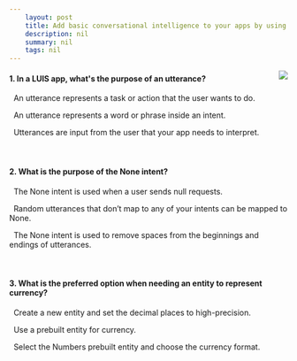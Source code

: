 ```yaml
---
    layout: post
    title: Add basic conversational intelligence to your apps by using Language Understanding Intelligent Service (LUIS) 
    description: nil
    summary: nil
    tags: nil
---
```



 <a target="_blank" href="https://docs.microsoft.com/en-us/learn/modules/add-basic-conversational-intelligence/8-knowledge-check/"><i class="fas fa-external-link-alt"></i> </a>
 <img align="right" src="https://docs.microsoft.com/en-us/learn/achievements/add-conversational-intelligence-with-luis.svg">
####  1. In a LUIS app, what's the purpose of an utterance?


<i class='far fa-square'></i> &nbsp;&nbsp;An utterance represents a task or action that the user wants to do.

<i class='far fa-square'></i> &nbsp;&nbsp;An utterance represents a word or phrase inside an intent.

<i class='fas fa-check-square' style='color: Dodgerblue;'></i> &nbsp;&nbsp;Utterances are input from the user that your app needs to interpret.
<br />
<br />
<br />

####  2. What is the purpose of the None intent?


<i class='far fa-square'></i> &nbsp;&nbsp;The None intent is used when a user sends null requests.

<i class='fas fa-check-square' style='color: Dodgerblue;'></i> &nbsp;&nbsp;Random utterances that don’t map to any of your intents can be mapped to None.

<i class='far fa-square'></i> &nbsp;&nbsp;The None intent is used to remove spaces from the beginnings and endings of utterances.
<br />
<br />
<br />

####  3. What is the preferred option when needing an entity to represent currency?


<i class='far fa-square'></i> &nbsp;&nbsp;Create a new entity and set the decimal places to high-precision.

<i class='fas fa-check-square' style='color: Dodgerblue;'></i> &nbsp;&nbsp;Use a prebuilt entity for currency.

<i class='far fa-square'></i> &nbsp;&nbsp;Select the Numbers prebuilt entity and choose the currency format.
<br />
<br />
<br />
